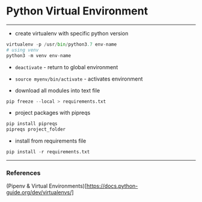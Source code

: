 # Python Virtual Environment
---------------


- create virtualenv with specific python version
```python
virtualenv -p /usr/bin/python3.7 env-name
# using venv
python3 -m venv env-name
```
- `deactivate` - return to global environment
- `source myenv/bin/activate` - activates environment

- download all modules into text file
```python
pip freeze --local > requirements.txt
```

- project packages with pipreqs
```python
pip install pipreqs
pipreqs project_folder
```

- install from requirements file
```python
pip install -r requirements.txt
```

---
### References

(Pipenv & Virtual Environments)[https://docs.python-guide.org/dev/virtualenvs/]
